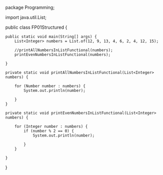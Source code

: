 package Programming;

import java.util.List;

public class FP01Structured {

    public static void main(String[] args) {
        List<Integer> numbers = List.of(12, 9, 13, 4, 6, 2, 4, 12, 15);

        //printAllNumbersInListFunctional(numbers);
        printEvenNumbersInListFunctional(numbers);

    }

    private static void printAllNumbersInListFunctional(List<Integer> numbers) {

        for (Number number : numbers) {
            System.out.println(number);

        }
    }

    private static void printEvenNumbersInListFunctional(List<Integer> numbers) {

        for (Integer number : numbers) {
            if (number % 2 == 0) {
                System.out.println(number);

            }
        }

    }
}
